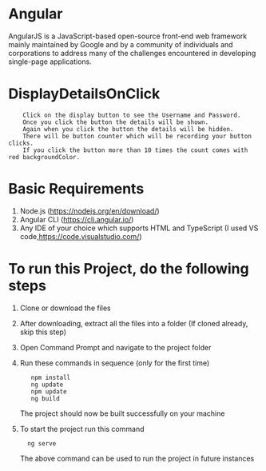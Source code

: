 # Angular 
AngularJS is a JavaScript-based open-source front-end web framework mainly maintained by Google and by a community of individuals and corporations to address many of the challenges encountered in developing single-page applications. 

# DisplayDetailsOnClick
        Click on the display button to see the Username and Password.
        Once you click the button the details will be shown.
        Again when you click the button the details will be hidden.
        There will be button counter which will be recording your button clicks.
        If you click the button more than 10 times the count comes with red backgroundColor.

# Basic Requirements

1. Node.js (https://nodejs.org/en/download/)
2. Angular CLI (https://cli.angular.io/)
3. Any IDE of your choice which supports HTML and TypeScript (I used VS code,https://code.visualstudio.com/)

# To run this Project, do the following steps

1. Clone or download the files
2. After downloading, extract all the files into a folder (If cloned already, skip this step)
3. Open Command Prompt and navigate to the project folder
4. Run these commands in sequence (only for the first time)

          npm install
          ng update
          npm update
          ng build
 
    The project should now be built successfully on your machine

 5. To start the project run this command 

          ng serve

    The above command can be used to run the project in future instances

